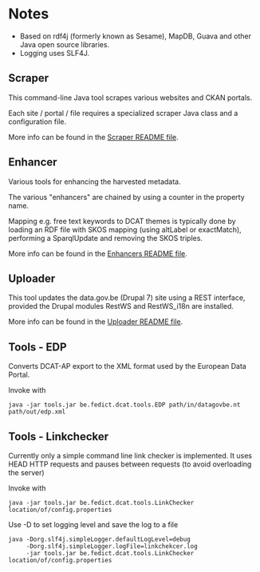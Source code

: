 # Notes

* Based on rdf4j (formerly known as Sesame), MapDB, Guava and other Java open source libraries.
* Logging uses SLF4J.

## Scraper

This command-line Java tool scrapes various websites and CKAN portals.

Each site / portal / file requires a specialized scraper Java class and a
configuration file.

More info can be found in the [Scraper README file](README-SCRAPER.md).

## Enhancer

Various tools for enhancing the harvested metadata.

The various "enhancers" are chained by using a counter in the property name.

Mapping e.g. free text keywords to DCAT themes is typically done by loading
an RDF file with SKOS mapping (using altLabel or exactMatch), performing a
SparqlUpdate and removing the SKOS triples.

More info can be found in the [Enhancers README file](README-ENHANCERS.md).

## Uploader

This tool updates the data.gov.be (Drupal 7) site using a REST interface,
provided the Drupal modules RestWS and RestWS_i18n are installed.

More info can be found in the [Uploader README file](README-UPLOADER.md).

## Tools - EDP

Converts DCAT-AP export to the XML format used by the European Data Portal.

Invoke with

    java -jar tools.jar be.fedict.dcat.tools.EDP path/in/datagovbe.nt path/out/edp.xml


## Tools - Linkchecker

Currently only a simple command line link checker is implemented.
It uses HEAD HTTP requests and pauses between requests (to avoid overloading the server)

Invoke with

    java -jar tools.jar be.fedict.dcat.tools.LinkChecker location/of/config.properties


Use -D to set logging level and save the log to a file

    java -Dorg.slf4j.simpleLogger.defaultLogLevel=debug 
         -Dorg.slf4j.simpleLogger.logFile=linkchekcer.log
         -jar tools.jar be.fedict.dcat.tools.LinkChecker location/of/config.properties
